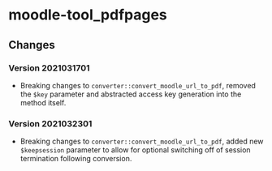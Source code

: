 # moodle-tool_pdfpages

## Changes

### Version 2021031701

- Breaking changes to `converter::convert_moodle_url_to_pdf`, removed the `$key` parameter and abstracted access key generation into the method itself.

### Version 2021032301

- Breaking changes to `converter::convert_moodle_url_to_pdf`, added new `$keepsession` parameter to allow for optional switching off of session termination following conversion.
